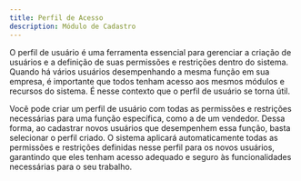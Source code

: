 ```yaml
---
title: Perfil de Acesso
description: Módulo de Cadastro 
---
```


O perfil de usuário é uma ferramenta essencial para gerenciar a criação de usuários e a definição de suas permissões e restrições dentro do sistema. Quando há vários usuários desempenhando a mesma função em sua empresa, é importante que todos tenham acesso aos mesmos módulos e recursos do sistema. É nesse contexto que o perfil de usuário se torna útil.

Você pode criar um perfil de usuário com todas as permissões e restrições necessárias para uma função específica, como a de um vendedor. Dessa forma, ao cadastrar novos usuários que desempenhem essa função, basta selecionar o perfil criado. O sistema aplicará automaticamente todas as permissões e restrições definidas nesse perfil para os novos usuários, garantindo que eles tenham acesso adequado e seguro às funcionalidades necessárias para o seu trabalho.
